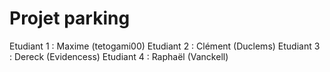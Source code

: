 # Projet parking

Etudiant 1 : Maxime (tetogami00)
Etudiant 2 : Clément (Duclems)
Etudiant 3 : Dereck (Evidencess)
Etudiant 4 : Raphaël (Vanckell)
